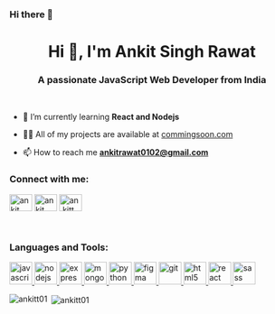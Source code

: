 ### Hi there 👋

<!--
**ankitt01/ankitt01** is a ✨ _special_ ✨ repository because its `README.md` (this file) appears on your GitHub profile.

Here are some ideas to get you started:

- 🔭 I’m currently working on ...
- 🌱 I’m currently learning ...
- 👯 I’m looking to collaborate on ...
- 🤔 I’m looking for help with ...
- 💬 Ask me about ...
- 📫 How to reach me: ...
- 😄 Pronouns: ...
- ⚡ Fun fact: ...
-->

<h1 align="center">Hi 👋, I'm Ankit Singh Rawat</h1>
<h3 align="center">A passionate JavaScript Web Developer from India</h3><br>

- 🌱 I’m currently learning **React and Nodejs**

- 👨‍💻 All of my projects are available at [commingsoon.com](commingsoon.com)

- 📫 How to reach me **ankitrawat0102@gmail.com**

<h3 align="left">Connect with me:</h3>
<p align="left">
<a href="https://www.linkedin.com/in/ankit-singh-rawat-7aa399190/" target="blank"><img align="center" src="https://cdn.jsdelivr.net/npm/simple-icons@3.0.1/icons/linkedin.svg" alt="ankit singh rawat" height="30" width="40" /></a>
<a href="https://fb.com/ankit singh rawat" target="blank"><img align="center" src="https://cdn.jsdelivr.net/npm/simple-icons@3.0.1/icons/facebook.svg" alt="ankit singh rawat" height="30" width="40" /></a>
<a href="https://instagram.com/an.kitt_" target="blank"><img align="center" src="https://cdn.jsdelivr.net/npm/simple-icons@3.0.1/icons/instagram.svg" alt="an.kitt_" height="30" width="40" /></a>
</p><br>

<h3 align="left">Languages and Tools:</h3>

<p align="left">
  
<a href="https://developer.mozilla.org/en-US/docs/Web/JavaScript" target="_blank"> <img src="https://devicons.github.io/devicon/devicon.git/icons/javascript/javascript-original.svg" alt="javascript" width="40" height="40"/> </a>
<a href="https://nodejs.org" target="_blank"> <img src="https://devicons.github.io/devicon/devicon.git/icons/nodejs/nodejs-original-wordmark.svg" alt="nodejs" width="40" height="40"/> </a> 
<a href="https://expressjs.com" target="_blank"> <img src="https://devicons.github.io/devicon/devicon.git/icons/express/express-original-wordmark.svg" alt="express" width="40" height="40"/> </a> <a href="https://www.mongodb.com/" target="_blank"> <img src="https://devicons.github.io/devicon/devicon.git/icons/mongodb/mongodb-original-wordmark.svg" alt="mongodb" width="40" height="40"/> </a> 
  <a href="https://www.python.org" target="_blank"> <img src="https://devicons.github.io/devicon/devicon.git/icons/python/python-original.svg" alt="python" width="40" height="40"/> </a> <a href="https://www.figma.com/" target="_blank"> <img src="https://www.vectorlogo.zone/logos/figma/figma-icon.svg" alt="figma" width="40" height="40"/> </a>
  <a href="https://git-scm.com/" target="_blank"> <img src="https://www.vectorlogo.zone/logos/git-scm/git-scm-icon.svg" alt="git" width="40" height="40"/> </a> 
  <a href="https://www.w3.org/html/" target="_blank"> <img src="https://devicons.github.io/devicon/devicon.git/icons/html5/html5-original-wordmark.svg" alt="html5" width="40" height="40"/> </a>  <a href="https://reactjs.org/" target="_blank"> <img src="https://devicons.github.io/devicon/devicon.git/icons/react/react-original-wordmark.svg" alt="react" width="40" height="40"/> </a><a href="https://sass-lang.com" target="_blank"> <img src="https://devicons.github.io/devicon/devicon.git/icons/sass/sass-original.svg" alt="sass" width="40" height="40"/> </a> </p>

<p><img align="left" src="https://github-readme-stats.vercel.app/api/top-langs?username=ankitt01&show_icons=true&locale=en&layout=compact" alt="ankitt01" /></p>

<p>&nbsp;<img align="center" src="https://github-readme-stats.vercel.app/api?username=ankitt01&show_icons=true&locale=en" alt="ankitt01" /></p>

